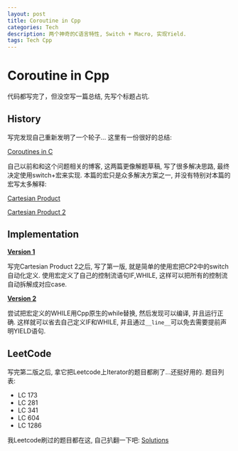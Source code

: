 ```yaml
---
layout: post
title: Coroutine in Cpp
categories: Tech
description: 两个神奇的C语言特性, Switch + Macro, 实现Yield.
tags: Tech Cpp
---
```


# Coroutine in Cpp

代码都写完了，但没空写一篇总结, 先写个标题占坑.

## History

写完发现自己重新发明了一个轮子... 这里有一份很好的总结:

[Coroutines in C](https://www.chiark.greenend.org.uk/~sgtatham/coroutines.html)

自己以前和和这个问题相关的博客, 这两篇更像解题草稿, 写了很多解决思路, 最终决定使用switch+宏来实现. 本篇的宏只是众多解决方案之一, 并没有特别对本篇的宏写太多解释:

[Cartesian Product](https://freopen.com/lang/2020/08/11/Cartesian-Product.html)
 
[Cartesian Product 2](https://freopen.com/lang/2020/11/19/Cartesian-Product-2.html)

## Implementation

[**Version 1**](https://github.com/FiveEyes/FiveEyes.github.io/blob/master/assets/code/cpp/macro_yield.cpp)

写完Cartesian Product 2之后, 写了第一版, 就是简单的使用宏把CP2中的switch自动化定义. 使用宏定义了自己的控制流语句IF,WHILE, 这样可以把所有的控制流自动拆解成对应case.


[**Version 2**](https://github.com/FiveEyes/FiveEyes.github.io/blob/master/assets/code/cpp/macro_v2.cpp)

尝试把宏定义的WHILE用Cpp原生的while替换, 然后发现可以编译, 并且运行正确. 这样就可以省去自己定义IF和WHILE, 并且通过`__line__`可以免去需要提前声明YIELD语句.

## LeetCode

写完第二版之后, 拿它把Leetcode上Iterator的题目都刷了...还挺好用的.
题目列表:
  - LC 173
  - LC 281
  - LC 341
  - LC 604
  - LC 1286
  
我Leetcode刷过的题目都在这, 自己扒翻一下吧: [Solutions](https://github.com/FiveEyes/ProblemSet/tree/master/LeetCode)
